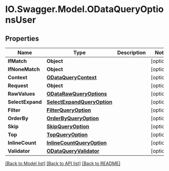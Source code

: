 # IO.Swagger.Model.ODataQueryOptionsUser
## Properties

Name | Type | Description | Notes
------------ | ------------- | ------------- | -------------
**IfMatch** | **Object** |  | [optional] 
**IfNoneMatch** | **Object** |  | [optional] 
**Context** | [**ODataQueryContext**](ODataQueryContext.md) |  | [optional] 
**Request** | **Object** |  | [optional] 
**RawValues** | [**ODataRawQueryOptions**](ODataRawQueryOptions.md) |  | [optional] 
**SelectExpand** | [**SelectExpandQueryOption**](SelectExpandQueryOption.md) |  | [optional] 
**Filter** | [**FilterQueryOption**](FilterQueryOption.md) |  | [optional] 
**OrderBy** | [**OrderByQueryOption**](OrderByQueryOption.md) |  | [optional] 
**Skip** | [**SkipQueryOption**](SkipQueryOption.md) |  | [optional] 
**Top** | [**TopQueryOption**](TopQueryOption.md) |  | [optional] 
**InlineCount** | [**InlineCountQueryOption**](InlineCountQueryOption.md) |  | [optional] 
**Validator** | [**ODataQueryValidator**](ODataQueryValidator.md) |  | [optional] 

[[Back to Model list]](../README.md#documentation-for-models) [[Back to API list]](../README.md#documentation-for-api-endpoints) [[Back to README]](../README.md)

